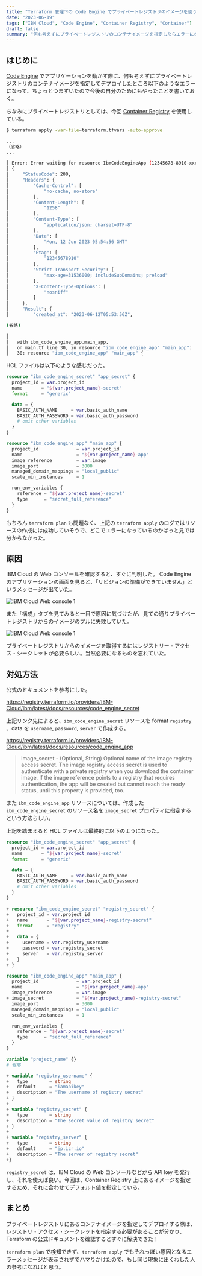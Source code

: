 ```yaml
---
title: "Terraform 管理下の Code Engine でプライベートレジストリのイメージを使う"
date: "2023-06-19"
tags: ["IBM Cloud", "Code Engine", "Container Registry", "Container"]
draft: false
summary: "何も考えずにプライベートレジストリのコンテナイメージを指定したらエラーになってハマったので書いておく"
---
```


## はじめに

[Code Engine](https://www.ibm.com/jp-ja/cloud/code-engine) でアプリケーションを動かす際に、何も考えずにプライベートレジストリのコンテナイメージを指定してデプロイしたところ以下のようなエラーになって、ちょっとつまずいたので今後の自分のためにもやったことを書いておく。

ちなみにプライベートレジストリとしては、今回 [Container Registry](https://www.ibm.com/jp-ja/cloud/container-registry) を使用している。

```bash
$ terraform apply -var-file=terraform.tfvars -auto-approve

...
（省略）
...

│ Error: Error waiting for resource IbmCodeEngineApp (12345678-8910-xxxx-xxxx-1x1x1x1x1x1x1x/sample-app) to be created: The instance getAppOptions failed: %!s(<nil>)
│ {
│     "StatusCode": 200,
│     "Headers": {
│         "Cache-Control": [
│             "no-cache, no-store"
│         ],
│         "Content-Length": [
│             "1258"
│         ],
│         "Content-Type": [
│             "application/json; charset=UTF-8"
│         ],
│         "Date": [
│             "Mon, 12 Jun 2023 05:54:56 GMT"
│         ],
│         "Etag": [
│             "12345678910"
│         ],
│         "Strict-Transport-Security": [
│             "max-age=31536000; includeSubDomains; preload"
│         ],
│         "X-Content-Type-Options": [
│             "nosniff"
│         ]
│     },
│     "Result": {
│         "created_at": "2023-06-12T05:53:56Z",

(省略)

│
│   with ibm_code_engine_app.main_app,
│   on main.tf line 30, in resource "ibm_code_engine_app" "main_app":
│   30: resource "ibm_code_engine_app" "main_app" {
```

HCL ファイルは以下のような感じだった。

```HCL:main.tf showLineNumbers
resource "ibm_code_engine_secret" "app_secret" {
  project_id = var.project_id
  name       = "${var.project_name}-secret"
  format     = "generic"

  data = {
    BASIC_AUTH_NAME     = var.basic_auth_name
    BASIC_AUTH_PASSWORD = var.basic_auth_password
    # omit other variables
  }
}

resource "ibm_code_engine_app" "main_app" {
  project_id              = var.project_id
  name                    = "${var.project_name}-app"
  image_reference         = var.image
  image_port              = 3000
  managed_domain_mappings = "local_public"
  scale_min_instances     = 1

  run_env_variables {
    reference = "${var.project_name}-secret"
    type      = "secret_full_reference"
  }
}
```

もちろん `terraform plan` も問題なく、上記の `terraform apply` のログではリソースの作成には成功していそうで、どこでエラーになっているのかぱっと見では分からなかった。

## 原因

IBM Cloud の Web コンソールを確認すると、すぐに判明した。
Code Engine のアプリケーションの画面を見ると、「リビジョンの準備ができていません」というメッセージが出ていた。

![IBM Cloud Web console 1](https://user-images.githubusercontent.com/38056766/246586790-7dbe9276-0b9e-4c7e-bf35-e47ab5eb1909.png)

また「構成」タブを見てみると一目で原因に気づけたが、見ての通りプライベートレジストリからのイメージのプルに失敗していた。

![IBM Cloud Web console 1](https://user-images.githubusercontent.com/38056766/246586799-48e51372-a132-45a9-97a2-2b9e23a27c31.png)

プライベートレジストリからのイメージを取得するにはレジストリー・アクセス・シークレットが必要らしい。当然必要になるものを忘れていた。

## 対処方法

公式のドキュメントを参考にした。

https://registry.terraform.io/providers/IBM-Cloud/ibm/latest/docs/resources/code_engine_secret

上記リンク先によると、`ibm_code_engine_secret` リソースを format `registry` 、data を `username`, `password`, `server` で作成する。

https://registry.terraform.io/providers/IBM-Cloud/ibm/latest/docs/resources/code_engine_app

> image_secret - (Optional, String) Optional name of the image registry access secret. The image registry access secret is used to authenticate with a private registry when you download the container image. If the image reference points to a registry that requires authentication, the app will be created but cannot reach the ready status, until this property is provided, too.

また `ibm_code_engine_app` リソースについては、作成した `ibm_code_engine_secret` のリソース名を `image_secret` プロパティに指定するという方法らしい。

上記を踏まえると HCL ファイルは最終的に以下のようになった。

```diff:main.tf showLineNumbers
resource "ibm_code_engine_secret" "app_secret" {
  project_id = var.project_id
  name       = "${var.project_name}-secret"
  format     = "generic"

  data = {
    BASIC_AUTH_NAME     = var.basic_auth_name
    BASIC_AUTH_PASSWORD = var.basic_auth_password
    # omit other variables
  }
}

+ resource "ibm_code_engine_secret" "registry_secret" {
+   project_id = var.project_id
+   name       = "${var.project_name}-registry-secret"
+   format     = "registry"
+
+   data = {
+     username = var.registry_username
+     password = var.registry_secret
+     server   = var.registry_server
+   }
+ }

resource "ibm_code_engine_app" "main_app" {
  project_id              = var.project_id
  name                    = "${var.project_name}-app"
  image_reference         = var.image
+ image_secret            = "${var.project_name}-registry-secret"
  image_port              = 3000
  managed_domain_mappings = "local_public"
  scale_min_instances     = 1

  run_env_variables {
    reference = "${var.project_name}-secret"
    type      = "secret_full_reference"
  }
}
```

```diff:variables.tf
variable "project_name" {}
# 省略

+ variable "registry_username" {
+   type        = string
+   default     = "iamapikey"
+   description = "The username of registry secret"
+ }
+
+ variable "registry_secret" {
+   type        = string
+   description = "The secret value of registry secret"
+ }
+
+ variable "registry_server" {
+   type        = string
+   default     = "jp.icr.io"
+   description = "The server of registry secret"
+}
```

`registry_secret` は、IBM Cloud の Web コンソールなどから API key を発行し、それを使えば良い。今回は、Container Registry 上にあるイメージを指定するため、それに合わせてデフォルト値を指定している。

## まとめ

プライベートレジストリにあるコンテナイメージを指定してデプロイする際は、レジストリ・アクセス・シークレットを指定する必要があることが分かり、Terraform の公式ドキュメントを確認するとすぐに解決できた！

`terraform plan` で検知できず、`terraform apply` でもそれっぽい原因となるエラーメッセージが表示されずでハマりかけたので、もし同じ現象に出くわした人の参考になればと思う。

